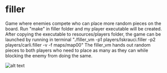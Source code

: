 # filler
Game where enemies compete who can place more random pieces on the board.
Run "make" in filler folder and my player executable will be created. After
copying the executable to resources/players folder, the game can be launched by running in terminal
"./filler_vm -p1 players/lskrauci.filler -p2 players/carli.filler -v -f maps/map00"
The filler_vm hands out random pieces to both players who need to place as many as they can
while blocking the enemy from doing the same.

![alt text](https://i.imgur.com/VsBULjN.png)
